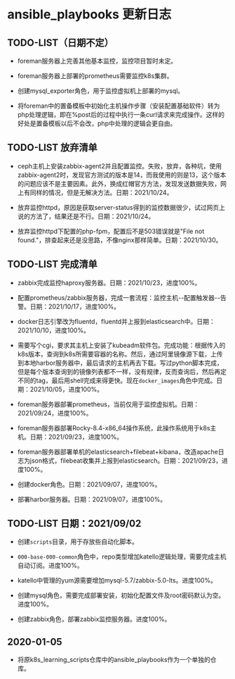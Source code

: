 # ansible_playbooks 更新日志


## TODO-LIST（日期不定）
- foreman服务器上完善其他基本监控，监控项目暂时未定。

- foreman服务器上部署的prometheus需要监控k8s集群。

- 创建mysql_exporter角色，用于监控虚拟机上部署的mysql。

- 将foreman中的置备模板中初始化主机操作步骤（安装配置基础软件）转为php处理逻辑，即在%post后的过程中执行一条curl请求来完成操作。这样的好处是置备模板以后不会改，php中处理的逻辑会更自由。


## TODO-LIST 放弃清单
- ceph主机上安装zabbix-agent2并且配置监控。失败，放弃，各种坑，使用zabbix-agent2时，发现官方测试的版本是14，而我使用的则是13，这个版本的问题应该不是主要因素。此外，换成红帽官方方法，发现发送数据失败，网上有同样的情况，但是无解决方法。日期：2021/10/24。

- 放弃监控httpd，原因是获取server-status得到的监控数据很少，试过网页上说的方法了，结果还是不行。日期：2021/10/24。

- 放弃监控httpd下配置的php-fpm，配置后不是503错误就是"File not found."，排查起来还是没思路，不像nginx那样简单。日期：2021/10/30。


## TODO-LIST 完成清单
- zabbix完成监控haproxy服务器。日期：2021/10/23，进度100%。

- 配置prometheus/zabbix服务器，完成一套流程：监控主机--配置触发器--告警。日期：2021/10/17，进度100%。

- docker日志引擎改为fluentd，fluentd并上报到elasticsearch中。日期：2021/10/10，进度100%。

- 需要写个cgi，要求其主机上安装了kubeadm软件包。完成功能：根据传入的k8s版本，查询到k8s所需要容器的名称。然后，通过阿里镜像源下载，上传到本地harbor服务器中，最后请求的主机再去下载。写过python脚本完成，但是每个版本查询到的镜像列表都不一样，没有规律，反而查询后，然后再定不同的tag，最后用shell完成来得更快。现在`docker_images`角色中完成。日期：2021/10/05，进度100%。

- foreman服务器部署prometheus，当前仅用于监控虚拟机。日期：2021/09/24，进度100%。

- foreman服务器部署Rocky-8.4-x86_64操作系统，此操作系统用于k8s主机。日期：2021/09/23，进度100%。

- foreman服务器部署单机的elasticsearch+filebeat+kibana，改造apache日志为json格式，filebeat收集并上报到elasticsearch。日期：2021/09/23，进度100%。

- 创建docker角色。日期：2021/09/07，进度100%。

- 部署harbor服务器。日期：2021/09/07，进度100%。


## TODO-LIST 日期：2021/09/02
- 创建`scripts`目录，用于存放些自动化脚本。

- `000-base-000-common`角色中，repo类型增加katello逻辑处理，需要完成主机自动订阅。进度100%。

- katello中管理的yum源需要增加mysql-5.7/zabbix-5.0-lts。进度100%。

- 创建mysql角色，需要完成部署安装，初始化配置文件及root密码默认为空。进度100%。

- 创建zabbix角色，部署zabbix监控服务器。进度100%。


## 2020-01-05
- 将原k8s_learning_scripts仓库中的ansible_playbooks作为一个单独的仓库。